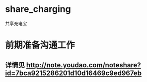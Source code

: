 # share_charging
共享充电宝

# 前期准备沟通工作
## 详情见 http://note.youdao.com/noteshare?id=7bca9215286201d10d16469c9ed967eb
